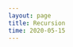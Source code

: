 ```yaml
---
layout: page
title: Recursion
time: 2020-05-15
---
```

<!-- <style>
    .column {
  float: left;
  width: 100.0%;
  padding: 5px;d
}

<!-- /* Clear floats after image containers */
.row::after {
  content: "";
  clear: both;
  display: table;
  width: 200%;
} -->
<!-- h1 {text-align: left;}
</style> --> 

<div id="iframe_holder"></div>
<!-- <iframe src="{{site.baseurl}}//public/pages/Recurse" id="test" style="border:0px #000000 none;" name="Game name" scrolling="yes" frameborder="10" marginheight="5px" marginwidth="5px" height="1080px" width="1920px"></iframe> -->

<style>
    
.blog_title
{
    opacity: 0;
    transition: all 600ms ease-out;
}

    </style>


<script>
$( document ).ready(function() {
    var iframe = document.createElement('iframe');
    iframe.width = "1920px"
    iframe.id="test"
    iframe.height = "1080px"
    iframe.src = "{{site.baseurl}}//public/pages/Recurse"
    var place = document.getElementById("iframe_holder")
    console.log(place) 
    place.appendChild(iframe);
    setTimeout(()=>{
        var title = document.getElementById("test").contentDocument.body.querySelector("#blog_title")
        if (title){
            check = title.text
            console.log(check)
            index_1 = check.indexOf("(")
            index_2 = check.indexOf(")")
            word = check.slice(index_1,index_2+1)
            console.log(word)
            digits = word.length
            if (window.location === window.parent.location){
                check = check.substring(0, index_1+1) + "n-1" + ")"
                title.text = check
            } else {
                number = check.substring(index_1+1, index_2)
                check = check.substring(0, index_1+1) + "n-2" + ")"
                // check = check.substring(0, index_1) + "n-" + (digits - 2).toString() + ")"
                title.text = check
            }
            
        }
}, 1000)
 
    // 
    // var check = document.getElementById("test").contentWindow.document.getElementbyId("blog_title");

});

</script>
